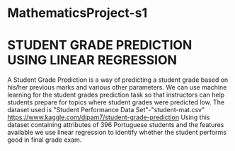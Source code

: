 # MathematicsProject-s1
# STUDENT GRADE PREDICTION USING LINEAR REGRESSION
A Student Grade Prediction is a way of predicting a student grade based on his/her previous marks and various other parameters. We can use machine learning for the student grades prediction task so that instructors can help students prepare for topics where student grades were predicted low. 
The dataset used is "Student Performance Data Set"-"student-mat.csv"
https://www.kaggle.com/dipam7/student-grade-prediction
Using this dataset containing attributes of 396 Portuguese students and the features available we use linear regression to identify whether the student performs good in final grade exam.
